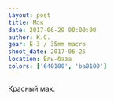 ```yaml
---
layout: post
title: Мак
date: 2017-06-29 00:00:00
author: К.С.
gear: E-3 / 35mm macro
shoot_date: 2017-06-25
location: Ёль-база
colors: ['640100', 'ba0100']
---
```

Красный мак.
